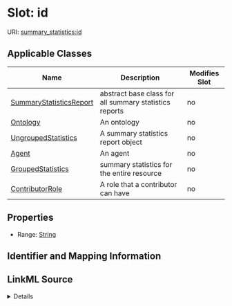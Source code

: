 

# Slot: id

URI: [summary_statistics:id](https://w3id.org/oaklib/summary_statistics.id)



<!-- no inheritance hierarchy -->





## Applicable Classes

| Name | Description | Modifies Slot |
| --- | --- | --- |
| [SummaryStatisticsReport](SummaryStatisticsReport.md) | abstract base class for all summary statistics reports |  no  |
| [Ontology](Ontology.md) | An ontology |  no  |
| [UngroupedStatistics](UngroupedStatistics.md) | A summary statistics report object |  no  |
| [Agent](Agent.md) | An agent |  no  |
| [GroupedStatistics](GroupedStatistics.md) | summary statistics for the entire resource |  no  |
| [ContributorRole](ContributorRole.md) | A role that a contributor can have |  no  |







## Properties

* Range: [String](String.md)





## Identifier and Mapping Information








## LinkML Source

<details>
```yaml
name: id
alias: id
domain_of:
- SummaryStatisticsReport
- Ontology
- Agent
- ContributorRole
range: string

```
</details>